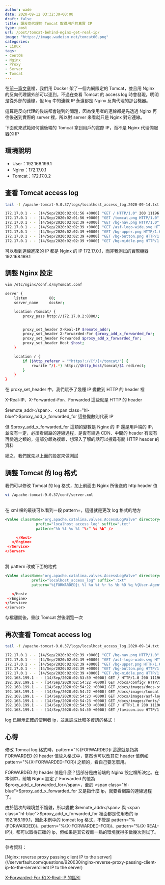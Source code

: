 ```yaml
---
author: wade
date: 2020-09-12 03:32:30+00:00
draft: false
title: 讓反向代理的 Tomcat 取得用戶的真實 IP
type: post
url: /post/tomcat-behind-nginx-get-real-ip/
image: "https://image.wadeism.net/tomcat00.png"
categories:
- Linux
tags:
- CentOS
- Nginx
- Proxy
- Server
- Tomcat
---
```


在[前一篇文章](https://notes.wadeism.net/post/nginx-reverse-proxy-tomcat/)裡，我們用 Docker 架了一個內網限定的 Tomcat，並且用 Nginx 的反向代理讓外部可以連到。不過在查看 Tomcat 的 access log 時會發現，明明是從外部的連線，但 log 中的連線 IP 永遠都是 Nginx 反向代理的那台機器。

這算是反向代理的後端都會碰到的問題，因為使用者的連線都是先透過 Nginx 再往後送到實際的 server 裡，所以對 server 來看就只是 Nginx 對它連線。

下面就來試範如何讓後端的 Tomcat 拿到用戶的實際 IP，而不是 Nginx 代理伺服器的 IP

## 環境說明

* <span class="hl-green mono">User</span>：192.168.199.1
* <span class="hl-green mono">Nginx</span>：172.17.0.1
* <span class="hl-green mono">Tomcat</span>：172.17.0.2

## 查看 Tomcat access log

```bash
tail -f /apache-tomcat-9.0.37/logs/localhost_access_log.2020-09-14.txt

172.17.0.1 - - [14/Sep/2020:02:01:56 +0000] "GET / HTTP/1.0" 200 11196
172.17.0.1 - - [14/Sep/2020:02:01:56 +0000] "GET /tomcat.png HTTP/1.0" 304 -
172.17.0.1 - - [14/Sep/2020:02:02:39 +0000] "GET /bg-nav.png HTTP/1.0" 304 -
172.17.0.1 - - [14/Sep/2020:02:02:39 +0000] "GET /asf-logo-wide.svg HTTP/1.0" 304 -
172.17.0.1 - - [14/Sep/2020:02:02:39 +0000] "GET /bg-upper.png HTTP/1.0" 304 -
172.17.0.1 - - [14/Sep/2020:02:02:39 +0000] "GET /bg-button.png HTTP/1.0" 304 -
172.17.0.1 - - [14/Sep/2020:02:02:39 +0000] "GET /bg-middle.png HTTP/1.0" 304 -
```

可以看到連線進來的 IP 都是 Nginx 的 IP 172.17.0.1，而非我測試的實際機器 192.168.199.1


## 調整 Nginx 設定

```bash
vim /etc/nginx/conf.d/myTomcat.conf
```

```bash
server {
    listen          80;
    server_name     docker;

    location /tomcat/ {
        proxy_pass http://172.17.0.2:8080/;


        proxy_set_header X-Real-IP $remote_addr;
        proxy_set_header X-Forwarded-For $proxy_add_x_forwarded_for;
        proxy_set_header Forwarded $proxy_add_x_forwarded_for;
        proxy_set_header Host $host;
    }

    location / {
        if ($http_referer ~ "^https?://[^/]+/tomcat/") {
            rewrite ^/(.*) http://$http_host/tomcat/$1 redirect;
        }
    }
}
```

在 <span class="hl-blue">proxy_set_header</span> 中，我們賦予了幾種 IP 變數到 HTTP 的 header 裡

<span class="hl-blue">X-Real-IP</span>、<span class="hl-blue">X-Forwarded-For</span>、<span class="hl-blue">Forwarded</span> 這些就是 HTTP 的 header

<span class="hl-blue">$remote_addr</span>、<span class="hl-blue">$proxy_add_x_forwarded_for</span> 這些變數則代表 IP

但 <span class="hl-blue">$proxy_add_x_forwarded_for</span> 這類的變數是 Nginx 的 IP 還是用戶端的 IP，並沒有一定，必須看網路的連線過程，是否有經過 CDN、中間的 header 有沒有再變過之類的，這部分頗為複雜，想深入了解的話可以搜尋有關 HTTP header 的資料

總之，我們就先以上面的設定來做測試


## 調整 Tomcat 的 log 格式

我們可以修改 Tomcat 的 log 格式，加上前面由 Nginx 所後送的 http  header 值

```bash
vi /apache-tomcat-9.0.37/conf/server.xml
```

\
在 xml 檔的最後可以看到一段 <span class="hl-blue">pattern=</span>，這邊就是更改 log 格式的地方


```xml
<Valve className="org.apache.catalina.valves.AccessLogValve" directory="logs"
              prefix="localhost_access_log" suffix=".txt"
              pattern="%h %l %u %t "%r" %s %b" />

     </Host>
   </Engine>
 </Service>
</Server>
```

\
將 pattern 改成下面的格式

```xml
<Valve className="org.apache.catalina.valves.AccessLogValve" directory="logs"
            prefix="localhost_access_log" suffix=".txt"
            pattern="%{FORWARDED}i %l %u %t %r %s %b %D %q %{User-Agent}i %T" resolveHosts="false"/>

   </Host>
 </Engine>
</Service>
</Server>
```

存檔離開後，重啟 Tomcat 然後瀏覽一次


## 再次查看 Tomcat access log

```bash
tail -f /apache-tomcat-9.0.37/logs/localhost_access_log.2020-09-14.txt

172.17.0.1 - - [14/Sep/2020:02:02:39 +0000] "GET /bg-nav.png HTTP/1.0" 304 -
172.17.0.1 - - [14/Sep/2020:02:02:39 +0000] "GET /asf-logo-wide.svg HTTP/1.0" 304 -
172.17.0.1 - - [14/Sep/2020:02:02:39 +0000] "GET /bg-upper.png HTTP/1.0" 304 -
172.17.0.1 - - [14/Sep/2020:02:02:39 +0000] "GET /bg-button.png HTTP/1.0" 304 -
172.17.0.1 - - [14/Sep/2020:02:02:39 +0000] "GET /bg-middle.png HTTP/1.0" 304 -
192.168.199.1 - - [14/Sep/2020:02:53:59 +0000] GET / HTTP/1.0 200 11196 411  Mozilla/5.0 (Windows NT 6.1; WOW64) AppleWebKit/537.36 (KHTML, like Gecko) Chrome/84.0.4147.135 Safari/537.36 0.411
192.168.199.1 - - [14/Sep/2020:02:54:22 +0000] GET /docs/config/ HTTP/1.0 200 6827 15  Mozilla/5.0 (Windows NT 6.1; WOW64) AppleWebKit/537.36 (KHTML, like Gecko) Chrome/84.0.4147.135 Safari/537.36 0.015
192.168.199.1 - - [14/Sep/2020:02:54:22 +0000] GET /docs/images/docs-stylesheet.css HTTP/1.0 200 5780 4  Mozilla/5.0 (Windows NT 6.1; WOW64) AppleWebKit/537.36 (KHTML, like Gecko) Chrome/84.0.4147.135 Safari/537.36 0.004
192.168.199.1 - - [14/Sep/2020:02:54:22 +0000] GET /docs/images/tomcat.png HTTP/1.0 200 5103 4  Mozilla/5.0 (Windows NT 6.1; WOW64) AppleWebKit/537.36 (KHTML, like Gecko) Chrome/84.0.4147.135 Safari/537.36 0.004
192.168.199.1 - - [14/Sep/2020:02:54:23 +0000] GET /docs/images/asf-logo.svg HTTP/1.0 200 20486 2  Mozilla/5.0 (Windows NT 6.1; WOW64) AppleWebKit/537.36 (KHTML, like Gecko) Chrome/84.0.4147.135 Safari/537.36 0.002
192.168.199.1 - - [14/Sep/2020:02:54:23 +0000] GET /docs/images/fonts/fonts.css HTTP/1.0 200 1943 1  Mozilla/5.0 (Windows NT 6.1; WOW64) AppleWebKit/537.36 (KHTML, like Gecko) Chrome/84.0.4147.135 Safari/537.36 0.001
192.168.199.1 - - [14/Sep/2020:02:54:30 +0000] GET / HTTP/1.0 200 11196 4  Mozilla/5.0 (Windows NT 6.1; WOW64) AppleWebKit/537.36 (KHTML, like Gecko) Chrome/84.0.4147.135 Safari/537.36 0.004
192.168.199.1 - - [14/Sep/2020:02:54:30 +0000] GET /favicon.ico HTTP/1.0 200 21630 3  Mozilla/5.0 (Windows NT 6.1; WOW64) AppleWebKit/537.36 (KHTML, like Gecko) Chrome/84.0.4147.135 Safari/537.36 0.003
```

log 已顯示正確的使用者 ip，並且調成比較多資訊的格式！


## 心得

修改 Tomcat log 格式時，<span class="hl-blue">pattern="%{FORWARDED}i</span> 這邊就是指將 FORWARDED 的 header 值放入格式中，當然也可以改其它 header 值例如 <span class="hl-blue">pattern="%{X-FORWARDED-FOR}i</span> 之類的，看自己要怎麼用。

FORWARDED 的 header 值是什麼？這部分是由前端的 Nginx 設定檔所決定。在本例中，前端 Nginx 設定了 Forwarded 的值為 <span class="hl-blue">$proxy_add_x_forwarded_for</span>，至於 <span class="hl-blue">$proxy_add_x_forwarded_for</span> 又是指什麼 ip，就要看網路的連線過程了。

由於這次的環境並不複雜，所以變數 <span class="hl-blue">$remote_addr</span> 與 <span class="hl-blue">$proxy_add_x_forwarded_for</span> 裡面都是使用者的 ip 192.168.199.1，因此本例中的 tomcat log 格式，不管是 <span class="hl-blue">pattern="%{FORWARDED}i</span>、<span class="hl-blue">pattern="%{X-FORWARDED-FOR}i</span>、<span class="hl-blue">pattern="%{X-REAL-IP}i</span>，都可以取得正確的 ip，但如果是其它複雜一點的環境就得多做幾次測試了。

* * *

參考資料：

[Nginx: reverse proxy passing client IP to the server](//serverfault.com/questions/920030/nginx-reverse-proxy-passing-client-ip-to-the-serverclient IP to the server)

[X-Forwarded-For 和 X-Real-IP 的區別](https://blog.csdn.net/weiyuefei/article/details/78687545)
